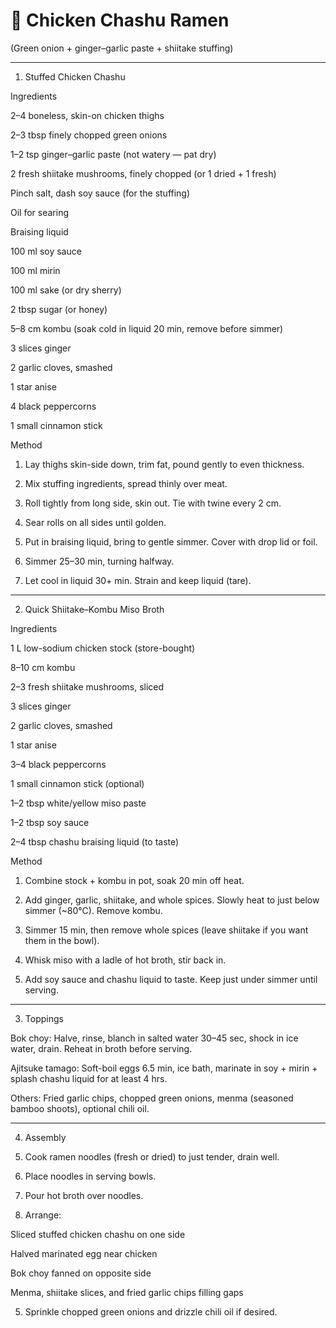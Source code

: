 # 🍜 Chicken Chashu Ramen

(Green onion + ginger–garlic paste + shiitake stuffing)


---

1. Stuffed Chicken Chashu

Ingredients

2–4 boneless, skin-on chicken thighs

2–3 tbsp finely chopped green onions

1–2 tsp ginger–garlic paste (not watery — pat dry)

2 fresh shiitake mushrooms, finely chopped (or 1 dried + 1 fresh)

Pinch salt, dash soy sauce (for the stuffing)

Oil for searing


Braising liquid

100 ml soy sauce

100 ml mirin

100 ml sake (or dry sherry)

2 tbsp sugar (or honey)

5–8 cm kombu (soak cold in liquid 20 min, remove before simmer)

3 slices ginger

2 garlic cloves, smashed

1 star anise

4 black peppercorns

1 small cinnamon stick


Method

1. Lay thighs skin-side down, trim fat, pound gently to even thickness.


2. Mix stuffing ingredients, spread thinly over meat.


3. Roll tightly from long side, skin out. Tie with twine every 2 cm.


4. Sear rolls on all sides until golden.


5. Put in braising liquid, bring to gentle simmer. Cover with drop lid or foil.


6. Simmer 25–30 min, turning halfway.


7. Let cool in liquid 30+ min. Strain and keep liquid (tare).




---

2. Quick Shiitake–Kombu Miso Broth

Ingredients

1 L low-sodium chicken stock (store-bought)

8–10 cm kombu

2–3 fresh shiitake mushrooms, sliced

3 slices ginger

2 garlic cloves, smashed

1 star anise

3–4 black peppercorns

1 small cinnamon stick (optional)

1–2 tbsp white/yellow miso paste

1–2 tbsp soy sauce

2–4 tbsp chashu braising liquid (to taste)


Method

1. Combine stock + kombu in pot, soak 20 min off heat.


2. Add ginger, garlic, shiitake, and whole spices. Slowly heat to just below simmer (~80°C). Remove kombu.


3. Simmer 15 min, then remove whole spices (leave shiitake if you want them in the bowl).


4. Whisk miso with a ladle of hot broth, stir back in.


5. Add soy sauce and chashu liquid to taste. Keep just under simmer until serving.




---

3. Toppings

Bok choy: Halve, rinse, blanch in salted water 30–45 sec, shock in ice water, drain. Reheat in broth before serving.

Ajitsuke tamago: Soft-boil eggs 6.5 min, ice bath, marinate in soy + mirin + splash chashu liquid for at least 4 hrs.

Others: Fried garlic chips, chopped green onions, menma (seasoned bamboo shoots), optional chili oil.



---

4. Assembly

1. Cook ramen noodles (fresh or dried) to just tender, drain well.


2. Place noodles in serving bowls.


3. Pour hot broth over noodles.


4. Arrange:

Sliced stuffed chicken chashu on one side

Halved marinated egg near chicken

Bok choy fanned on opposite side

Menma, shiitake slices, and fried garlic chips filling gaps



5. Sprinkle chopped green onions and drizzle chili oil if desired. 

